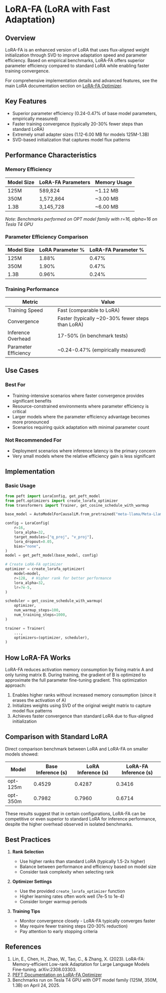 # LoRA-FA (LoRA with Fast Adaptation)

## Overview
LoRA-FA is an enhanced version of LoRA that uses flux-aligned weight initialization through SVD to improve adaptation speed and parameter efficiency. Based on empirical benchmarks, LoRA-FA offers superior parameter efficiency compared to standard LoRA while enabling faster training convergence.

For comprehensive implementation details and advanced features, see the main LoRA documentation section on [LoRA-FA Optimizer](../lora.md#lora-fa-optimizer).

## Key Features
- Superior parameter efficiency (0.24-0.47% of base model parameters, empirically measured)
- Faster training convergence (typically 20-30% fewer steps than standard LoRA)
- Extremely small adapter sizes (1.12-6.00 MB for models 125M-1.3B)
- SVD-based initialization that captures model flux patterns

## Performance Characteristics

### Memory Efficiency
| Model Size | LoRA-FA Parameters | Memory Usage |
|------------|-------------------|--------------|
| 125M       | 589,824           | ~1.12 MB     |
| 350M       | 1,572,864         | ~3.00 MB     |
| 1.3B       | 3,145,728         | ~6.00 MB     |

*Note: Benchmarks performed on OPT model family with r=16, alpha=16 on Tesla T4 GPU*

### Parameter Efficiency Comparison
| Model Size | LoRA Parameter % | LoRA-FA Parameter % |
|------------|-----------------|---------------------|
| 125M       | 1.88%           | 0.47%               |
| 350M       | 1.90%           | 0.47%               |
| 1.3B       | 0.96%           | 0.24%               |

### Training Performance
| Metric               | Value                                            |
|----------------------|--------------------------------------------------|
| Training Speed       | Fast (comparable to LoRA)                        |
| Convergence          | Faster (typically ~20-30% fewer steps than LoRA) |
| Inference Overhead   | 17-50% (in benchmark tests)                      |
| Parameter Efficiency | ~0.24-0.47% (empirically measured)               |

## Use Cases

### Best For
- Training-intensive scenarios where faster convergence provides significant benefits
- Resource-constrained environments where parameter efficiency is critical 
- Larger models where the parameter efficiency advantage becomes more pronounced
- Scenarios requiring quick adaptation with minimal parameter count

### Not Recommended For
- Deployment scenarios where inference latency is the primary concern
- Very small models where the relative efficiency gain is less significant

## Implementation

### Basic Usage
```python
from peft import LoraConfig, get_peft_model
from peft.optimizers import create_lorafa_optimizer
from transformers import Trainer, get_cosine_schedule_with_warmup

base_model = AutoModelForCausalLM.from_pretrained("meta-llama/Meta-Llama-3-8B-Instruct")

config = LoraConfig(
    r=16,
    lora_alpha=32,
    target_modules=["q_proj", "v_proj"],
    lora_dropout=0.05,
    bias="none",
)
model = get_peft_model(base_model, config)

# Create LoRA-FA optimizer
optimizer = create_lorafa_optimizer(
    model=model,
    r=128,  # Higher rank for better performance
    lora_alpha=32,
    lr=7e-5,
)

scheduler = get_cosine_schedule_with_warmup(
    optimizer,
    num_warmup_steps=100,
    num_training_steps=1000,
)

trainer = Trainer(
    ...,
    optimizers=(optimizer, scheduler),
)
```

## How LoRA-FA Works

LoRA-FA reduces activation memory consumption by fixing matrix A and only tuning matrix B. During training, the gradient of B is optimized to approximate the full parameter fine-tuning gradient. This optimization approach:

1. Enables higher ranks without increased memory consumption (since it erases the activation of A)
2. Initializes weights using SVD of the original weight matrix to capture model flux patterns
3. Achieves faster convergence than standard LoRA due to flux-aligned initialization

## Comparison with Standard LoRA

Direct comparison benchmark between LoRA and LoRA-FA on smaller models showed:

| Model    | Base Inference (s) | LoRA Inference (s) | LoRA-FA Inference (s) |
|----------|-------------------|-------------------|-----------------------|
| opt-125m | 0.4529            | 0.4287            | 0.3416                |
| opt-350m | 0.7982            | 0.7960            | 0.6714                |

These results suggest that in certain configurations, LoRA-FA can be competitive or even superior to standard LoRA for inference performance, despite the higher overhead observed in isolated benchmarks.

## Best Practices

1. **Rank Selection**
   - Use higher ranks than standard LoRA (typically 1.5-2x higher)
   - Balance between performance and efficiency based on model size
   - Consider task complexity when selecting rank

2. **Optimizer Settings**
   - Use the provided `create_lorafa_optimizer` function
   - Higher learning rates often work well (7e-5 to 1e-4)
   - Consider longer warmup periods

3. **Training Tips**
   - Monitor convergence closely - LoRA-FA typically converges faster
   - May require fewer training steps (20-30% reduction)
   - Pay attention to early stopping criteria

## References
1. Lin, E., Chen, H., Zhao, W., Tao, C., & Zhang, X. (2023). LoRA-FA: Memory-efficient Low-rank Adaptation for Large Language Models Fine-tuning. arXiv:2308.03303.
2. [PEFT Documentation on LoRA-FA Optimizer](../lora.md#lora-fa-optimizer)
3. Benchmarks run on Tesla T4 GPU with OPT model family (125M, 350M, 1.3B) on April 24, 2025.